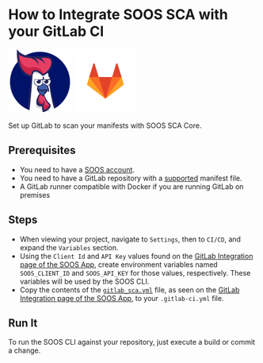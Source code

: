 # How to Integrate SOOS SCA with your GitLab CI
<div>
<img src="../assets/img/SOOS-Icon.png" alt="SOOS" width="128" height="128">
<img src="../assets/img/gitlab.png" alt="GitLab" width="128" height="128">
</div>

Set up GitLab to scan your manifests with SOOS SCA Core.

## Prerequisites
- You need to have a [SOOS account](https://app.soos.io/register).
- You need to have a GitLab repository with a [supported](https://kb.soos.io/help/soos-languages-supported) manifest file.
- A GitLab runner compatible with Docker if you are running GitLab on premises

## Steps
* When viewing your project, navigate to `Settings`, then to `CI/CD`, and expand the `Variables` section.
* Using the `Client Id` and `API Key` values found on the [GitLab Integration page of the SOOS App](https://app.soos.io/integrate/sca?id=gitlab), create environment variables named `SOOS_CLIENT_ID` and `SOOS_API_KEY` for those values, respectively. These variables will be used by the SOOS CLI.
* Copy the contents of the [`gitlab_sca.yml`](https://gist.github.com/soostech/18ee324e95c234e3a0b2416eb1538feb) file, as seen on the [GitLab Integration page of the SOOS App](https://app.soos.io/integrate/sca?id=gitlab), to your `.gitlab-ci.yml` file.

## Run It
To run the SOOS CLI against your repository, just execute a build or commit a change.
